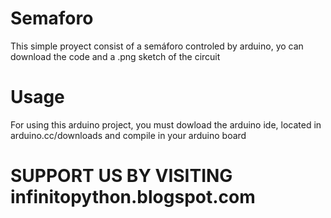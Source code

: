 # Semaforo
This simple proyect consist of a semáforo controled by arduino, yo can download the code and a .png sketch of the circuit
# Usage
For using this arduino project, you must dowload the arduino ide, located in arduino.cc/downloads and compile in your arduino board
# SUPPORT US BY VISITING infinitopython.blogspot.com
